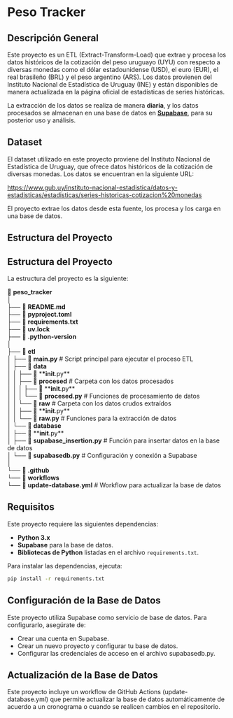 # Peso Tracker

## Descripción General

Este proyecto es un ETL (Extract-Transform-Load) que extrae y procesa los datos históricos de la cotización del peso uruguayo (UYU) con respecto a diversas monedas como el dólar estadounidense (USD), el euro (EUR), el real brasileño (BRL) y el peso argentino (ARS). Los datos provienen del Instituto Nacional de Estadística de Uruguay (INE) y están disponibles de manera actualizada en la página oficial de estadísticas de series históricas.

La extracción de los datos se realiza de manera **diaria**, y los datos procesados se almacenan en una base de datos en <a href="https://supabase.com/" target="_blank">**Supabase**</a>, para su posterior uso y análisis.

## Dataset

El dataset utilizado en este proyecto proviene del Instituto Nacional de Estadística de Uruguay, que ofrece datos históricos de la cotización de diversas monedas. Los datos se encuentran en la siguiente URL:

https://www.gub.uy/instituto-nacional-estadistica/datos-y-estadisticas/estadisticas/series-historicas-cotizacion%20monedas

El proyecto extrae los datos desde esta fuente, los procesa y los carga en una base de datos.

## Estructura del Proyecto

## Estructura del Proyecto

La estructura del proyecto es la siguiente:

📁 **peso_tracker**  
│  
├── 📄 **README.md**  
├── 📄 **pyproject.toml**  
├── 📄 **requirements.txt**  
├── 📄 **uv.lock**  
├── 📄 **.python-version**  
│  
├── 📁 **etl**  
│ ├── 📄 **main.py** # Script principal para ejecutar el proceso ETL  
│ ├── 📁 **data**  
│ │ ├── 📄 \***\*init**.py**  
│ │ ├── 📁 **procesed** # Carpeta con los datos procesados  
│ │ │ ├── 📄 \*\***init**.py**  
│ │ │ └── 📄 **procesed.py** # Funciones de procesamiento de datos  
│ │ └── 📁 **raw** # Carpeta con los datos crudos extraídos  
│ │ ├── 📄 \***\*init**.py**  
│ │ └── 📄 **raw.py** # Funciones para la extracción de datos  
│ └── 📁 **database**  
│ ├── 📄 \*\***init**.py**  
│ ├── 📄 **supabase_insertion.py** # Función para insertar datos en la base de datos  
│ └── 📄 **supabasedb.py** # Configuración y conexión a Supabase  
│  
└── 📁 **.github**  
 └── 📁 **workflows**  
 └── 📄 **update-database.yml** # Workflow para actualizar la base de datos

## Requisitos

Este proyecto requiere las siguientes dependencias:

- **Python 3.x**
- **Supabase** para la base de datos.
- **Bibliotecas de Python** listadas en el archivo `requirements.txt`.

Para instalar las dependencias, ejecuta:

```bash
pip install -r requirements.txt
```

## Configuración de la Base de Datos

Este proyecto utiliza Supabase como servicio de base de datos. Para configurarlo, asegúrate de:

- Crear una cuenta en Supabase.
- Crear un nuevo proyecto y configurar tu base de datos.
- Configurar las credenciales de acceso en el archivo supabasedb.py.

## Actualización de la Base de Datos

Este proyecto incluye un workflow de GitHub Actions (update-database.yml) que permite actualizar la base de datos automáticamente de acuerdo a un cronograma o cuando se realicen cambios en el repositorio.
